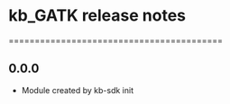 # kb_GATK release notes
=========================================

0.0.0
-----
* Module created by kb-sdk init
